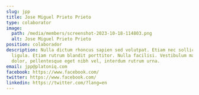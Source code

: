 ```yaml
---
slug: jpp
title: Jose Miguel Prieto Prieto
type: colaborator
image:
  path: /media/members/screenshot-2023-10-18-114803.png
  alt: Jose Miguel Prieto Prieto
position: colaborador
description: Nulla dictum rhoncus sapien sed volutpat. Etiam nec sollicitudin
  ligula. Etiam rutrum blandit porttitor. Nulla facilisi. Vestibulum mauris
  dolor, pellentesque eget nibh vel, interdum rutrum urna.
email: jpp@platoniq.com
facebook: https://www.facebook.com/
twitter: https://www.facebook.com/
linkedin: https://twitter.com/?lang=en
---
```

